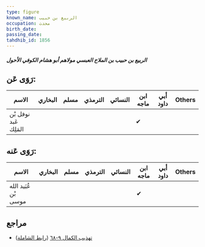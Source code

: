 ```yaml
---
type: figure
known_name: الربيع بن حبيب
occupation: محدث
birth_date:
passing_date:
tahdhib_id: 1856
---
```

##### الربيع بن حبيب بن الملاح العبسي مولاهم أبو هشام الكوفي الأحول

## رَوَى عَن:
| الاسم                 | البخاري | مسلم | الترمذي | النسائي | ابن ماجه | أبي داود | Others |
| --------------------- | ------- | ---- | ------- | ------- | -------- | -------- | ------ |
| نوفل بْن عَبد المَلِك |         |      |         |         | ✔        |          |        |
## رَوَى عَنه:
| الاسم                | البخاري | مسلم | الترمذي | النسائي | ابن ماجه | أبي داود | Others |
| -------------------- | ------- | ---- | ------- | ------- | -------- | -------- | ------ |
| عُبَيد الله بْن موسى |         |      |         |         | ✔        |          |        |
## مراجع
- [تهذيب الكمال ٩-٦٨](obsidian://open?vault=Tahdhib-al-Kamal&file=Figures/١٨٥٦-الربيع%20بن%20حبيب%20بن%20الملاح%20العبسي%20مولاهم%20أبو%20هشام%20الكوفي%20الأحول) ([رابط الشاملة](https://shamela.ws/book/3722/4308))